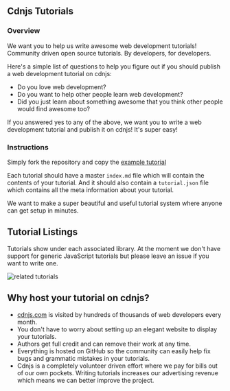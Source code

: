
## Cdnjs Tutorials

### Overview

We want you to help us write awesome web development tutorials! Community driven open source tutorials. By developers, for developers.

Here's a simple list of questions to help you figure out if you should publish a web development tutorial on cdnjs:
- Do you love web development?
- Do you want to help other people learn web development?
- Did you just learn about something awesome that you think other people would find awesome too?

If you answered yes to any of the above, we want you to write a web development tutorial and publish it on cdnjs! It's super easy!

### Instructions

Simply fork the repository and copy the [example tutorial](https://github.com/cdnjs/tutorials/tree/master/backbone.js/organizing-backbone-using-modules)

Each tutorial should have a master `index.md` file which will contain the contents of your tutorial. And it should also contain a `tutorial.json` file which contains all the meta information about your tutorial.

We want to make a super beautiful and useful tutorial system where anyone can get setup in minutes.

## Tutorial Listings

Tutorials show under each associated library. At the moment we don't have support for generic JavaScript tutorials but please leave an issue if you want to write one.

![related tutorials](http://i.imgur.com/mDOePCw.png)

## Why host your tutorial on cdnjs?

* [cdnjs.com](https://cdnjs.com) is visited by hundreds of thousands of web developers every month.
* You don't have to worry about setting up an elegant website to display your tutorials.
* Authors get full credit and can remove their work at any time.
* Everything is hosted on GitHub so the community can easily help fix bugs and grammatic mistakes in your tutorials.
* Cdnjs is a completely volunteer driven effort where we pay for bills out of our own pockets. Writing tutorials increases our advertising revenue which means we can better improve the project.
